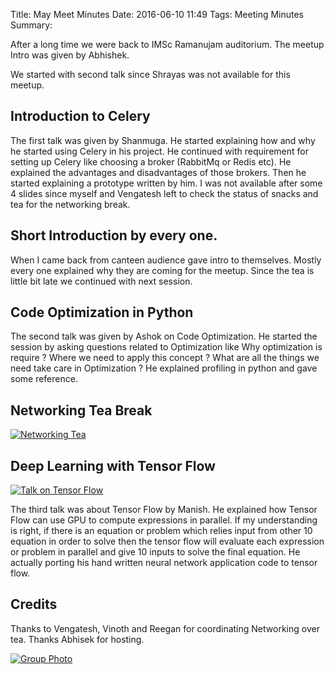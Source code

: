 Title: May Meet Minutes
Date: 2016-06-10 11:49
Tags: Meeting Minutes
Summary: <img src="https://a248.e.akamai.net/secure.meetupstatic.com/photos/event/1/7/3/4/global_450545940.jpeg" alt=""/> <img src="https://a248.e.akamai.net/secure.meetupstatic.com/photos/event/1/7/1/3/global_450545907.jpeg" alt=""/> <img src="https://a248.e.akamai.net/secure.meetupstatic.com/photos/event/1/7/5/1/global_450545969.jpeg" alt=""/>

After a long time we were back to IMSc Ramanujam auditorium.  The
meetup Intro was given by Abhishek.

We started with second talk since Shrayas was not available for this
meetup.

## Introduction to Celery

The first talk was given by Shanmuga. He started explaining how and
why he started using Celery in his project. He continued with
requirement for setting up Celery like choosing a broker (RabbitMq or
Redis etc). He explained the advantages and disadvantages of those
brokers. Then he started explaining a prototype written by him.  I was
not available after some 4 slides since myself and Vengatesh left to
check the status of snacks and tea for the networking break.

## Short Introduction by every one.

When I came back from canteen audience gave intro to themselves.
Mostly every one explained why they are coming for the meetup.
Since the tea is little bit late we continued with next session.

## Code Optimization in Python

The second talk was given by Ashok on Code Optimization.  He started
the session by asking questions related to Optimization like Why
optimization is require ? Where we need to apply this concept ?  What
are all the things we need take care in Optimization ?  He explained
profiling in python and gave some reference.

## Networking Tea Break

<a
href="https://a248.e.akamai.net/secure.meetupstatic.com/photos/event/1/7/1/3/600_450545907.jpeg"><img
src="https://a248.e.akamai.net/secure.meetupstatic.com/photos/event/1/7/1/3/event_450545907.jpeg"
alt="Networking Tea"/></a>

## Deep Learning with Tensor Flow

<a href="https://a248.e.akamai.net/secure.meetupstatic.com/photos/event/1/7/3/4/600_450545940.jpeg"><img
src="https://a248.e.akamai.net/secure.meetupstatic.com/photos/event/1/7/3/4/event_450545940.jpeg"
alt="Talk on Tensor Flow"/></a>

The third talk was about Tensor Flow by Manish.  He explained how
Tensor Flow can use GPU to compute expressions in parallel.  If my
understanding is right, if there is an equation or problem which
relies input from other 10 equation in order to solve then the tensor
flow will evaluate each expression or problem in parallel and give 10
inputs to solve the final equation.  He actually porting
his hand written neural network application code to tensor flow.

## Credits

Thanks to Vengatesh, Vinoth and Reegan for coordinating Networking
over tea.  Thanks Abhisek for hosting.

<a
href="https://a248.e.akamai.net/secure.meetupstatic.com/photos/event/1/7/5/1/600_450545969.jpeg"><img
src="https://a248.e.akamai.net/secure.meetupstatic.com/photos/event/1/7/5/1/event_450545969.jpeg"
alt="Group Photo"/></a>
